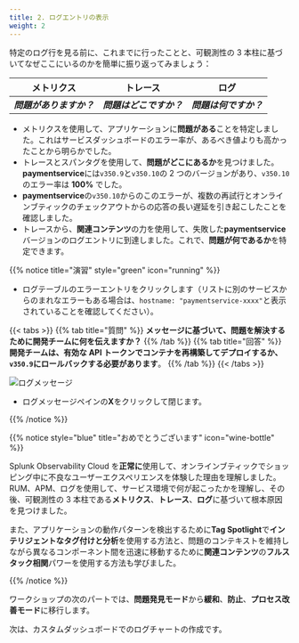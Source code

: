 ```yaml
---
title: 2. ログエントリの表示
weight: 2
---
```


特定のログ行を見る前に、これまでに行ったことと、可観測性の 3 本柱に基づいてなぜここにいるのかを簡単に振り返ってみましょう：

|        メトリクス        |         トレース         |          ログ          |
| :----------------------: | :----------------------: | :--------------------: |
| _**問題がありますか？**_ | _**問題はどこですか？**_ | _**問題は何ですか？**_ |

- メトリクスを使用して、アプリケーションに**問題がある**ことを特定しました。これはサービスダッシュボードのエラー率が、あるべき値よりも高かったことから明らかでした。
- トレースとスパンタグを使用して、**問題がどこにあるか**を見つけました。**paymentservice**には`v350.9`と`v350.10`の 2 つのバージョンがあり、`v350.10`のエラー率は **100%** でした。
- **paymentservice**の`v350.10`からのこのエラーが、複数の再試行とオンラインブティックのチェックアウトからの応答の長い遅延を引き起こしたことを確認しました。
- トレースから、**関連コンテンツ**の力を使用して、失敗した**paymentservice**バージョンのログエントリに到達しました。これで、**問題が何であるか**を特定できます。

{{% notice title="演習" style="green" icon="running" %}}

- ログテーブルのエラーエントリをクリックします（リストに別のサービスからのまれなエラーもある場合は、`hostname: "paymentservice-xxxx"`と表示されていることを確認してください）。

{{< tabs >}}
{{% tab title="質問" %}}
**メッセージに基づいて、問題を解決するために開発チームに何を伝えますか？**
{{% /tab %}}
{{% tab title="回答" %}}
**開発チームは、有効な API トークンでコンテナを再構築してデプロイするか、`v350.9`にロールバックする必要があります**。
{{% /tab %}}
{{< /tabs >}}

![ログメッセージ](../images/log-observer-log-message.png)

- ログメッセージペインの**X**をクリックして閉じます。

{{% /notice %}}

{{% notice style="blue" title="おめでとうございます" icon="wine-bottle" %}}

Splunk Observability Cloud を**正常に**使用して、オンラインブティックでショッピング中に不良なユーザーエクスペリエンスを体験した理由を理解しました。RUM、APM、ログを使用して、サービス環境で何が起こったかを理解し、その後、可観測性の 3 本柱である**メトリクス**、**トレース**、**ログ**に基づいて根本原因を見つけました。

また、アプリケーションの動作パターンを検出するために**Tag Spotlight**で**インテリジェントなタグ付けと分析**を使用する方法と、問題のコンテキストを維持しながら異なるコンポーネント間を迅速に移動するために**関連コンテンツ**の**フルスタック相関**パワーを使用する方法も学びました。

{{% /notice %}}

ワークショップの次のパートでは、**問題発見モード**から**緩和**、**防止**、**プロセス改善モード**に移行します。

次は、カスタムダッシュボードでのログチャートの作成です。
